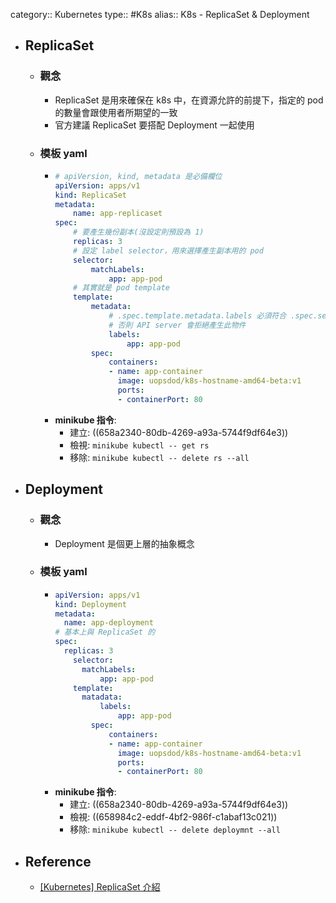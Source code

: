 category:: Kubernetes
type:: #K8s
alias:: K8s - ReplicaSet & Deployment

- ## ReplicaSet
	- ### 觀念
		- ReplicaSet 是用來確保在 k8s 中，在資源允許的前提下，指定的 pod 的數量會跟使用者所期望的一致
		- 官方建議 ReplicaSet 要搭配 Deployment 一起使用
	- ### 模板 yaml
		- ```yaml
		  # apiVersion, kind, metadata 是必備欄位
		  apiVersion: apps/v1
		  kind: ReplicaSet
		  metadata:
		      name: app-replicaset
		  spec:
		      # 要產生幾份副本(沒設定則預設為 1)
		      replicas: 3
		      # 設定 label selector，用來選擇產生副本用的 pod
		      selector:
		          matchLabels:
		              app: app-pod
		      # 其實就是 pod template
		      template:
		          metadata:
		              # .spec.template.metadata.labels 必須符合 .spec.selector 中的設定才行
		              # 否則 API server 會拒絕產生此物件
		              labels:
		                  app: app-pod
		          spec:
		              containers:
		              - name: app-container
		                image: uopsdod/k8s-hostname-amd64-beta:v1
		                ports:
		                - containerPort: 80
		  ```
		- **minikube 指令**:
			- 建立: ((658a2340-80db-4269-a93a-5744f9df64e3))
			- 檢視: `minikube kubectl -- get rs`
			- 移除: `minikube kubectl -- delete rs --all`
- ## Deployment
	- ### 觀念
		- Deployment 是個更上層的抽象概念
	- ### 模板 yaml
		- ```yaml
		  apiVersion: apps/v1
		  kind: Deployment
		  metadata:
		  	name: app-deployment
		  # 基本上與 ReplicaSet 的
		  spec:
		  	replicas: 3
		      selector:
		      	matchLabels:
		          	app: app-pod
		      template:
		      	matadata:
		          	labels:
		              	app: app-pod
		          spec:
		              containers:
		              - name: app-container
		                image: uopsdod/k8s-hostname-amd64-beta:v1
		                ports:
		                - containerPort: 80
		  ```
		- **minikube 指令**:
			- 建立: ((658a2340-80db-4269-a93a-5744f9df64e3))
			- 檢視: ((658984c2-eddf-4bf2-986f-c1abaf13c021))
			- 移除: `minikube kubectl -- delete deploymnt --all`
- ## Reference
	- [[Kubernetes] ReplicaSet 介紹](https://godleon.github.io/blog/Kubernetes/k8s-ReplicaSet-Overview/)